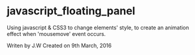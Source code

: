 # javascript_floating_panel
Using javascript &amp; CSS3 to change elements' style, to create an animation effect when 'mousemove' event occurs.

Writen by J.W
Created on 9th March, 2016

